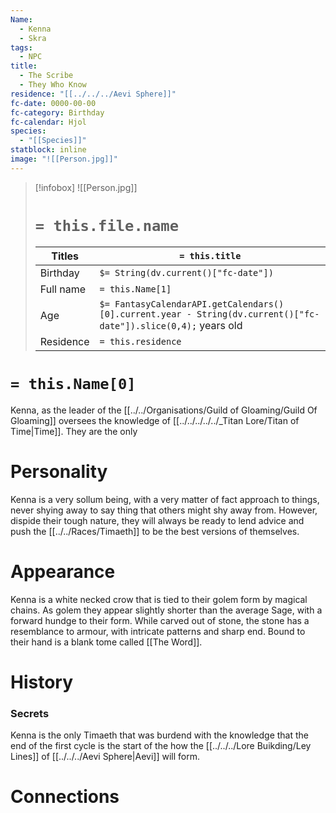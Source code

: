 ```yaml
---
Name:
  - Kenna
  - Skra
tags:
  - NPC
title:
  - The Scribe
  - They Who Know
residence: "[[../../../Aevi Sphere]]"
fc-date: 0000-00-00
fc-category: Birthday
fc-calendar: Hjol
species:
  - "[[Species]]"
statblock: inline
image: "![[Person.jpg]]"
---
```

> [!infobox]
> ![[Person.jpg]]
> # `= this.file.name`
> | Titles | `= this.title` |
> | ---- | ---- |
> | Birthday | `$= String(dv.current()["fc-date"])` |
> | Full name | `= this.Name[1]`|
> | Age | `$= FantasyCalendarAPI.getCalendars()[0].current.year - String(dv.current()["fc-date"]).slice(0,4);` years old|
> | Residence | `= this.residence` |
# `= this.Name[0]`
Kenna, as the leader of the [[../../Organisations/Guild of Gloaming/Guild Of Gloaming]] oversees the knowledge of [[../../../../../_Titan Lore/Titan of Time|Time]]. They are the only 

# Personality

Kenna is a very sollum being, with a very matter of fact approach to things, never shying away to say thing that others might shy away from. However, dispide their tough nature, they will always be ready to lend advice and push the [[../../Races/Timaeth]] to be the best versions of themselves.

# Appearance 

Kenna is a white necked crow that is tied to their golem form by magical chains. As golem they appear slightly shorter than the average Sage, with a forward hundge to their form. 
While carved out of stone, the stone has a resemblance to armour, with intricate patterns and sharp end.
Bound to their hand is a blank tome called [[The Word]]. 

# History

### Secrets

Kenna is the only Timaeth that was burdend with the knowledge that the end of the first cycle is the start of the how the [[../../../Lore Buikding/Ley Lines]] of [[../../../Aevi Sphere|Aevi]] will form.

# Connections
